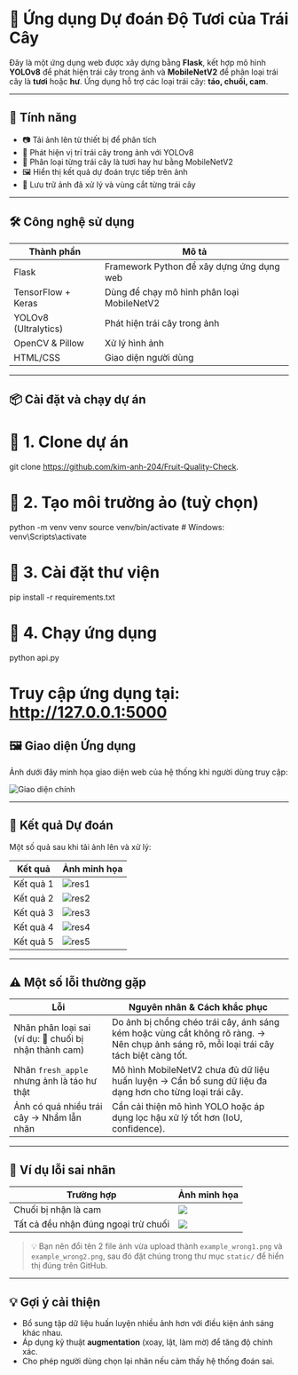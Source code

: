 # 🍎 Ứng dụng Dự đoán Độ Tươi của Trái Cây

Đây là một ứng dụng web được xây dựng bằng **Flask**, kết hợp mô hình **YOLOv8** để phát hiện trái cây trong ảnh và **MobileNetV2** để phân loại trái cây là **tươi** hoặc **hư**. Ứng dụng hỗ trợ các loại trái cây: **táo, chuối, cam**.

---

## 🚀 Tính năng

- 📷 Tải ảnh lên từ thiết bị để phân tích
- 🧠 Phát hiện vị trí trái cây trong ảnh với YOLOv8
- 🥭 Phân loại từng trái cây là tươi hay hư bằng MobileNetV2
- 🖼️ Hiển thị kết quả dự đoán trực tiếp trên ảnh
- 📁 Lưu trữ ảnh đã xử lý và vùng cắt từng trái cây

---

## 🛠 Công nghệ sử dụng

| Thành phần | Mô tả |
|-----------|-------|
| Flask | Framework Python để xây dựng ứng dụng web |
| TensorFlow + Keras | Dùng để chạy mô hình phân loại MobileNetV2 |
| YOLOv8 (Ultralytics) | Phát hiện trái cây trong ảnh |
| OpenCV & Pillow | Xử lý hình ảnh |
| HTML/CSS | Giao diện người dùng |

---

## 📦 Cài đặt và chạy dự án
# 🔢 1. Clone dự án
git clone https://github.com/kim-anh-204/Fruit-Quality-Check.

# 🔢 2. Tạo môi trường ảo (tuỳ chọn)
python -m venv venv
source venv/bin/activate  # Windows: venv\Scripts\activate

# 🔢 3. Cài đặt thư viện
pip install -r requirements.txt

# 🔢 4. Chạy ứng dụng
python api.py

# Truy cập ứng dụng tại: http://127.0.0.1:5000

## 🖼️ Giao diện Ứng dụng

Ảnh dưới đây minh họa giao diện web của hệ thống khi người dùng truy cập:

![Giao diện chính](static/giaodienweb.png)

---

## 🎯 Kết quả Dự đoán

Một số quả sau khi tải ảnh lên và xử lý:

| Kết quả | Ảnh minh họa |
|--------|---------------|
| Kết quả 1 | ![res1](static/res1) |
| Kết quả 2 | ![res2](static/res2) |
| Kết quả 3 | ![res3](static/res3) |
| Kết quả 4 | ![res4](static/res4) |
| Kết quả 5 | ![res5](static/res5) |

---

## ⚠️ Một số lỗi thường gặp

| Lỗi | Nguyên nhân & Cách khắc phục |
|-----|------------------------------|
| Nhãn phân loại sai (ví dụ: 🍌 chuối bị nhận thành cam) | Do ảnh bị chồng chéo trái cây, ánh sáng kém hoặc vùng cắt không rõ ràng. → Nên chụp ảnh sáng rõ, mỗi loại trái cây tách biệt càng tốt. |
| Nhãn `fresh_apple` nhưng ảnh là táo hư thật | Mô hình MobileNetV2 chưa đủ dữ liệu huấn luyện → Cần bổ sung dữ liệu đa dạng hơn cho từng loại trái cây. |
| Ảnh có quá nhiều trái cây → Nhầm lẫn nhãn | Cần cải thiện mô hình YOLO hoặc áp dụng lọc hậu xử lý tốt hơn (IoU, confidence). |

---

## 📌 Ví dụ lỗi sai nhãn

| Trường hợp | Ảnh minh họa |
|------------|--------------|
| Chuối bị nhận là cam | ![](static/example_wrong1.png) |
| Tất cả đều nhận đúng ngoại trừ chuối | ![](static/example_wrong2.png) |

> 💡 Bạn nên đổi tên 2 file ảnh vừa upload thành `example_wrong1.png` và `example_wrong2.png`, sau đó đặt chúng trong thư mục `static/` để hiển thị đúng trên GitHub.

---

## 💡 Gợi ý cải thiện

- Bổ sung tập dữ liệu huấn luyện nhiều ảnh hơn với điều kiện ánh sáng khác nhau.
- Áp dụng kỹ thuật **augmentation** (xoay, lật, làm mờ) để tăng độ chính xác.
- Cho phép người dùng chọn lại nhãn nếu cảm thấy hệ thống đoán sai.





